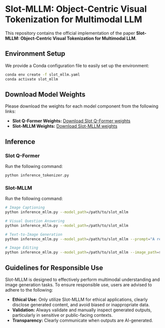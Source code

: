 # Slot-MLLM: Object-Centric Visual Tokenization for Multimodal LLM

This repository contains the official implementation of the paper **Slot-MLLM: Object-Centric Visual Tokenization for Multimodal LLM**.

## Environment Setup

We provide a Conda configuration file to easily set up the environment:

```bash
conda env create -f slot_mllm.yaml
conda activate slot_mllm
```

## Download Model Weights

Please download the weights for each model component from the following links:

* **Slot Q-Former Weights:** [Download Slot Q-Former weights](https://drive.google.com/file/d/1ApDtlQwJnFizrIvYlElJg4y2ivbuuETW/view?usp=sharing)
* **Slot-MLLM Weights:** [Download Slot-MLLM weights](https://drive.google.com/drive/folders/1WPfkzejvJM_1Rpqs-31elZE7_sUdrsFz?usp=drive_link)

## Inference

### Slot Q-Former

Run the following command:

```bash
python inference_tokenizer.py
```

### Slot-MLLM

Run the following command:

```bash
# Image Captioning
python inference_mllm.py --model_path=/path/to/slot_mllm 
```

```bash
# Visual Question Answering
python inference_mllm.py --model_path=/path/to/slot_mllm 
```

```bash
# Text-to-Image Generation
python inference_mllm.py --model_path=/path/to/slot_mllm --prompt="A red bicycle against a blue wall." --generation
```

```bash
# Image Editing
python inference_mllm.py --model_path=/path/to/slot_mllm --image_path=sample_data/edit_input_img.png --prompt="leave only one cherry on top." --generation
```

## Guidelines for Responsible Use

Slot-MLLM is designed to effectively perform multimodal understanding and image generation tasks. To ensure responsible use, users are advised to adhere to the following:

* **Ethical Use:** Only utilize Slot-MLLM for ethical applications, clearly disclose generated content, and avoid biased or inappropriate data.
* **Validation:** Always validate and manually inspect generated outputs, particularly in sensitive or public-facing contexts.
* **Transparency:** Clearly communicate when outputs are AI-generated.

